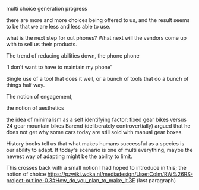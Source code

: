 multi choice generation progress

there are more and more choices being offered to us, and the result seems to be that we are less and less able to use.

what is the next step for out phones? What next will the vendors come up with to sell us their products.

The trend of reducing abilities down, the phone phone

'I don't want to have to maintain my phone'

Single use of a tool that does it well, or a bunch of tools that do a bunch of things half way.

The notion of engagement,

the notion of aesthetics

the idea of minimalism as a self identifying factor: fixed gear bikes versus 24 gear mountain bikes
Barend (deliberately controvertially) argued that he does not get why some cars today are still sold with manual gear boxes.

History books tell us that what makes humans successful as a species is our ability to adapt. If today's scenario is one of multi everything, maybe the newest way of adapting might be the ability to limit.

This crosses back with a small notion I had hoped to introduce in this; the notion of choice https://pzwiki.wdka.nl/mediadesign/User:Colm/RW%26RS-project-outline-0.3#How_do_you_plan_to_make_it.3F (last paragraph)

